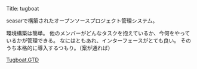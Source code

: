 Title: tugboat

seasarで構築されたオープンソースプロジェクト管理システム。

環境構築は簡単。
他のメンバーがどんなタスクを抱えているか、今何をやっているかが管理できる。
なにはともあれ、インターフェースがとても良い。
そのうち本格的に導入するつもり。（案が通れば）

[Tugboat.GTD](http://tugboat-gtd.sandbox.seasar.org/)